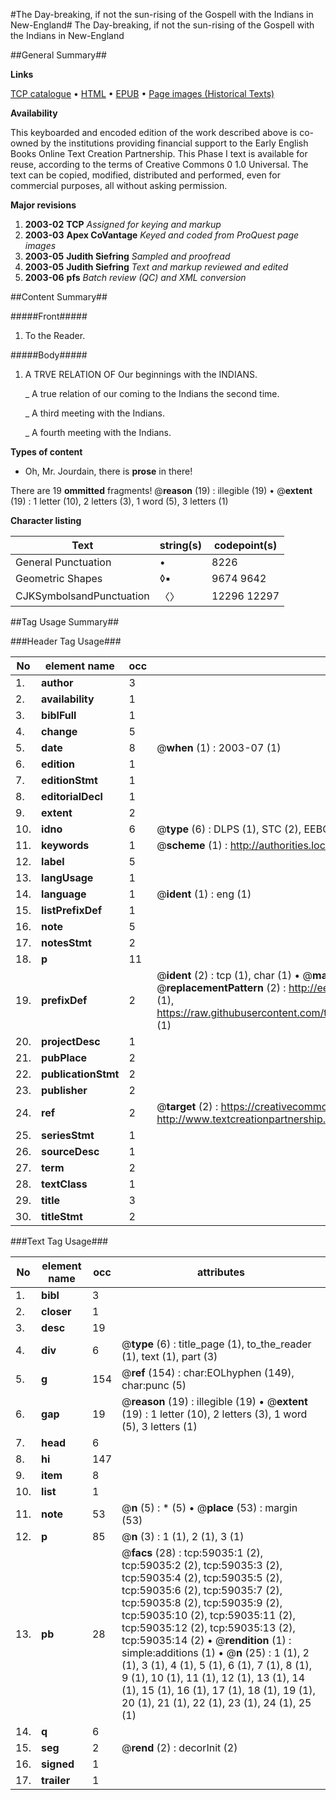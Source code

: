 #The Day-breaking, if not the sun-rising of the Gospell with the Indians in New-England#
The Day-breaking, if not the sun-rising of the Gospell with the Indians in New-England

##General Summary##

**Links**

[TCP catalogue](http://www.ota.ox.ac.uk/tcp/)  • 
[HTML](http://tei.it.ox.ac.uk/tcp/Texts-HTML/free/A59/A59662.html)  • 
[EPUB](http://tei.it.ox.ac.uk/tcp/Texts-EPUB/free/A59/A59662.epub) • 
[Page images (Historical Texts)](https://data.historicaltexts.jisc.ac.uk/view?pubId=eebo-12296253e&pageId=eebo-12296253e-59035-1)

**Availability**

This keyboarded and encoded edition of the
	       work described above is co-owned by the institutions
	       providing financial support to the Early English Books
	       Online Text Creation Partnership. This Phase I text is
	       available for reuse, according to the terms of Creative
	       Commons 0 1.0 Universal. The text can be copied,
	       modified, distributed and performed, even for
	       commercial purposes, all without asking permission.

**Major revisions**

1. __2003-02__ __TCP__ *Assigned for keying and markup*
1. __2003-03__ __Apex CoVantage__ *Keyed and coded from ProQuest page images*
1. __2003-05__ __Judith Siefring__ *Sampled and proofread*
1. __2003-05__ __Judith Siefring__ *Text and markup reviewed and edited*
1. __2003-06__ __pfs__ *Batch review (QC) and XML conversion*

##Content Summary##

#####Front#####

1. To the Reader.

#####Body#####

1. A TRVE RELATION OF Our beginnings with the INDIANS.

    _ A true relation of our coming to the Indians the second time.

    _ A third meeting with the Indians.

    _ A fourth meeting with the Indians.

**Types of content**

  * Oh, Mr. Jourdain, there is **prose** in there!

There are 19 **ommitted** fragments! 
 @__reason__ (19) : illegible (19)  •  @__extent__ (19) : 1 letter (10), 2 letters (3), 1 word (5), 3 letters (1)

**Character listing**


|Text|string(s)|codepoint(s)|
|---|---|---|
|General Punctuation|•|8226|
|Geometric Shapes|◊▪|9674 9642|
|CJKSymbolsandPunctuation|〈〉|12296 12297|

##Tag Usage Summary##

###Header Tag Usage###

|No|element name|occ|attributes|
|---|---|---|---|
|1.|__author__|3||
|2.|__availability__|1||
|3.|__biblFull__|1||
|4.|__change__|5||
|5.|__date__|8| @__when__ (1) : 2003-07 (1)|
|6.|__edition__|1||
|7.|__editionStmt__|1||
|8.|__editorialDecl__|1||
|9.|__extent__|2||
|10.|__idno__|6| @__type__ (6) : DLPS (1), STC (2), EEBO-CITATION (1), OCLC (1), VID (1)|
|11.|__keywords__|1| @__scheme__ (1) : http://authorities.loc.gov/ (1)|
|12.|__label__|5||
|13.|__langUsage__|1||
|14.|__language__|1| @__ident__ (1) : eng (1)|
|15.|__listPrefixDef__|1||
|16.|__note__|5||
|17.|__notesStmt__|2||
|18.|__p__|11||
|19.|__prefixDef__|2| @__ident__ (2) : tcp (1), char (1)  •  @__matchPattern__ (2) : ([0-9\-]+):([0-9IVX]+) (1), (.+) (1)  •  @__replacementPattern__ (2) : http://eebo.chadwyck.com/downloadtiff?vid=$1&page=$2 (1), https://raw.githubusercontent.com/textcreationpartnership/Texts/master/tcpchars.xml#$1 (1)|
|20.|__projectDesc__|1||
|21.|__pubPlace__|2||
|22.|__publicationStmt__|2||
|23.|__publisher__|2||
|24.|__ref__|2| @__target__ (2) : https://creativecommons.org/publicdomain/zero/1.0/ (1), http://www.textcreationpartnership.org/docs/. (1)|
|25.|__seriesStmt__|1||
|26.|__sourceDesc__|1||
|27.|__term__|2||
|28.|__textClass__|1||
|29.|__title__|3||
|30.|__titleStmt__|2||


###Text Tag Usage###

|No|element name|occ|attributes|
|---|---|---|---|
|1.|__bibl__|3||
|2.|__closer__|1||
|3.|__desc__|19||
|4.|__div__|6| @__type__ (6) : title_page (1), to_the_reader (1), text (1), part (3)|
|5.|__g__|154| @__ref__ (154) : char:EOLhyphen (149), char:punc (5)|
|6.|__gap__|19| @__reason__ (19) : illegible (19)  •  @__extent__ (19) : 1 letter (10), 2 letters (3), 1 word (5), 3 letters (1)|
|7.|__head__|6||
|8.|__hi__|147||
|9.|__item__|8||
|10.|__list__|1||
|11.|__note__|53| @__n__ (5) : * (5)  •  @__place__ (53) : margin (53)|
|12.|__p__|85| @__n__ (3) : 1 (1), 2 (1), 3 (1)|
|13.|__pb__|28| @__facs__ (28) : tcp:59035:1 (2), tcp:59035:2 (2), tcp:59035:3 (2), tcp:59035:4 (2), tcp:59035:5 (2), tcp:59035:6 (2), tcp:59035:7 (2), tcp:59035:8 (2), tcp:59035:9 (2), tcp:59035:10 (2), tcp:59035:11 (2), tcp:59035:12 (2), tcp:59035:13 (2), tcp:59035:14 (2)  •  @__rendition__ (1) : simple:additions (1)  •  @__n__ (25) : 1 (1), 2 (1), 3 (1), 4 (1), 5 (1), 6 (1), 7 (1), 8 (1), 9 (1), 10 (1), 11 (1), 12 (1), 13 (1), 14 (1), 15 (1), 16 (1), 17 (1), 18 (1), 19 (1), 20 (1), 21 (1), 22 (1), 23 (1), 24 (1), 25 (1)|
|14.|__q__|6||
|15.|__seg__|2| @__rend__ (2) : decorInit (2)|
|16.|__signed__|1||
|17.|__trailer__|1||
